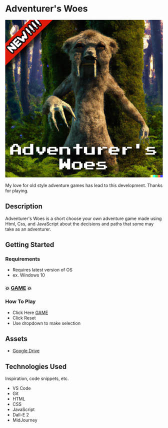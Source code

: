 # Adventurer's Woes

![adventurer'swoes](Assets/Adventurer'sWoes.png)

My love for old style adventure games has lead to this development. Thanks for playing.

## Description

Adventurer's Woes is a short choose your own adventure game made using Html, Css, and JavaScript about the decisions and paths that some may take as an adventurer.

## Getting Started

### Requirements

* Requires latest version of OS
* ex. Windows 10

### 💥 [GAME](https://adventurers-woes.netlify.app/) 💥

### How To Play

* Click Here [GAME](https://adventurers-woes.netlify.app/)
* Click Reset
* Use dropdown to make selection

## Assets

* [Google Drive](https://drive.google.com/drive/folders/12MLLKKpNPBz7X5H0w5UYDksSF6fjjAGP?usp=sharing)

## Technologies Used

Inspiration, code snippets, etc.

* VS Code
* Git
* HTML
* CSS
* JavaScript
* Dall-E 2
* MidJourney
